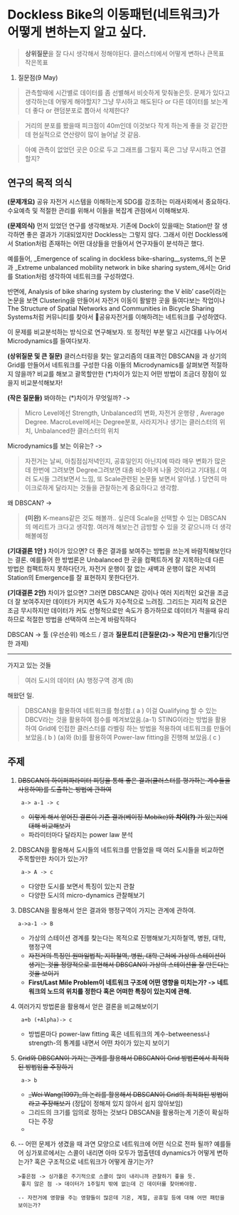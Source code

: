 # Dockless Bike의 이동패턴(네트워크)가 어떻게 변하는지 알고 싶다. 

> **상위질문**을 잘 다시 생각해서 정해야된다.
클러스터에서 어떻게 변하나
큰목표 작은목표

1. 질문점(9 May)
> 관측할때에 시간별로 데이터를 좀 선별해서 비슷하게 맞춰놓은듯. 문제가 있다고 생각하는데 어떻게 해야할지? 그냥 무시하고 해도된다 or 다른 데이터를 보는게 더 좋다 or 랜덤분포로 뽑아서 삭제한다?

> 거리의 분포를 봤을때 피크점이 40m인데 이것보다 작게 하는게 좋을 것 같긴한데 현실적으로 연산량이 많이 늘어날 것 같음. 

> 아예 관측이 없었던 곳은 0으로 두고 그래프를 그릴지 혹은 그냥 무시하고 연결할지?

## 연구의 목적 의식
**(문제개요)** 공유 자전거 시스템을 이해하는게 SDG를 강조하는 미래사회에서 중요하다. 수요예측 및 적절한 관리를 위해서 이들을 복잡계 관점에서 이해해보자.

**(문제의식)** 먼저 있었던 연구를 생각해보자. 
기존에 Dock이 있을때는 Station만 잘 생각하면 좋은 결과가 기대되었지만 Dockless는 그렇지 않다. 
그래서 이런 Dockless에서 Station처럼 존재하는 어떤 대상들을 만들어서 연구자들이 분석하곤 했다.

예를들어, _Emergence of scaling in dockless bike-sharing__systems_의 논문과 _Extreme unbalanced mobility network in bike sharing system_에서는 Grid를 Station처럼 생각하여 네트워크를 구성하였다.

반면에, Analysis of bike sharing system by clustering: the V ́elib’ case이라는 논문을 보면 Clustering을 만들어서 자전거 이동이 활발한 곳을 들여다보는 작업이나 The Structure of Spatial Networks and Communities in Bicycle Sharing Systems처럼 커뮤니티를 찾아서 공유자전거를 이해하려는 네트워크를 구성하였다.

이 문제를 비교분석하는 방식으로 연구해보자. 또 정적인 부분 말고 시간대를 나누어서 Microdynamics를 들여다보자.

**(상위질문 및 큰 질문)**   클러스터링을 찾는 알고리즘의 대표격인 DBSCAN을 과 상기의 Grid를 만들어서 네트워크를 구성한 다음 이들의 Microdynamics를 살펴보면 적절하지 않을까? 비교를 해보고 괄목할만한 (*)차이가 있는지 어떤 방법이 조금더 장점이 있을지 비교분석해보자!

**(작은 질문들)** 
봐야하는 (*)차이가 무엇일까? -> 
>Micro Level에선 Strength, Unbalanced의 변화, 자전거 운행량 , Average Degree. 
MacroLevel에서는 Degree분포, 사라지거나 생기는 클러스터의 위치, Unbalanced한 클러스터의 위치

Microdynamics를 보는 이유는? ->
> 자전거는 날씨, 아침점심저녁인지, 공휴일인지 아닌지에 따라 매우 변화가 많은데 한번에 그려보면 Degree그려보면 대충 비슷하게 나올 것이라고 기대됨.( 여러 도시들 그려보면서 느낌, 또 Scale관련된 논문들 보면서 알아냄. ) 당연히 마이크로하게 달라지는 것들을 관찰하는게 중요하다고 생각함.

왜 DBSCAN? ->
> **(미완)** K-means같은 것도 해볼까.. 싶은데 Scale을 선택할 수 있는 DBSCAN의 메리트가 크다고 생각함. 여러개 해보는건 금방할 수 있을 것 같으니까 더 생각해볼예정



**(기대결론 1안 )** 차이가 있으면? 더 좋은 결과를 보여주는 방법을 쓰는게 바람직해보인다는 결론. 예를들어 한 방법론은 Unbalanced 한 곳을 컴팩트하게 잘 지목하는데 다른 방법은 컴팩트하지 못하다던가, 자전거 운행이 잘 없는 새벽과 운행이 많은 저녁의 Station의 Emergence를 잘 표현하지 못한다던가. 

**(기대결론 2안)** 차이가 없으면? 그러면 DBSCAN은 강이나 여러 지리적인 요건을 조금 더 잘 보여주지만 데이터가 커지면 속도가 지수적으로 느려짐. 그리드는 지리적 요건은 조금 무시하지만 데이터가 커도 선형적으로만 속도가 증가하므로 데이터가 적을때 유리하므로 적절한 방법을 선택하여 쓰는게 바람직하다

DBSCAN -> 툴 (우선순위) 
메소드 / 결과
**질문트리 [큰질문(2)-> 작은거] 만들기**(당면한 과제)

---

가지고 있는 것들

>여러 도시의 데이터 (A)
> 행정구역 경계 (B)

해왔던 일.
> DBSCAN을 활용하여 네트워크를 형성함.( a )
이걸 Qualifying 할 수 있는 DBCV라는 것을 활용하여 점수를 메겨보았음.(a-1)
STING이라는 방법을 활용하여 Grid에 인접한 클러스터를 라벨링 하는 방법을 적용하여 네트워크를 만들어보았음.( b )
(a)와 (b)를 활용하여 Power-law fitting을 진행해 보았음.( c )

## 주제
1. ~~DBSCAN의 하이퍼파라미터 피팅을 통해 좋은 결과(클러스터를 평가하는 계수들을 사용하여)를 도출하는 방법에 관하여~~

		a-> a-1 -> c
	
	- ~~이렇게 해서 얻어진 결론이 기존 결과(베이징 Mobike)와  **차이(?)** 가 있는지에 대해 비교해보기~~
	- 파라미터마다 달라지는 power law 분석
 
2. DBSCAN을 활용해서 도시들의 네트워크를 만들었을 때 여러 도시들을 비교하면 주목할만한 차이가 있는가?

		a-> A -> c

	- 다양한 도시를 보면서 특징이 있는지 관찰
	- 다양한 도시의 micro-dynamics 관찰해보기 


		
3.  DBSCAN을 활용해서 얻은 결과와 행정구역이 가지는 관계에 관하여.

		a->a-1 -> B

	- 가상의 스테이션 경계를 찾는다는 목적으로 진행해보기;지하철역, 병원, 대학, 행정구역
	- ~~자전거의 특징인 원마일법칙; 지하철역, 병원, 대학 근처에 가상의 스테이션이 생기는 것을 정량적으로 표현해서 DBSCAN이 가상의 스테이션을 잘 만든다는 것을 보이기~~
	- **First/Last Mile Problem이 네트워크 구조에 어떤 영향을 미치는가? -> 네트워크의 노드의 위치를 정한다 혹은 어떠한 특징이 있는지에 관해.**

4. 여러가지 방법론을 활용해서 얻은 결론을 비교해보이기

		a+b (+Alpha)-> c

	- 방법론마다 power-law fitting 혹은 네트워크의 계수-betweeness나 strength-의 통계를 내면서 어떤 차이가 있는지 보이기

5. ~~Grid와 DBSCAN이 가지는 관계를 활용해서 DBSCAN이 Grid 방법론에서 최적화된 방법임을 주장하기~~ 

		a-> b

	- ~~_Wei Wang(1997)_의 논리를 활용해서 DBSCAN이 Grid의 최적화된 방법이라고 주장해보기~~ (정답이 정해져 있지 않아서 쉽지 않아보임) 
	- 그리드의 크기를 임의로 정하는 것보다 DBSCAN을 활용하는게 기준이 확실하다는 주장
	- 

6.	-- 어떤 문제가 생겼을 때 과연 모양으로 네트워크에 어떤 식으로 전파 될까?
			예를들어 싱가포르에서는 스콜이 내리면 아마 모두가 멈출텐데 dynamics가 어떻게 변하는가? 혹은 구조적으로 네트워크가 어떻게 끊기는가? 

		>좋은점 -> 싱가폴은 주기적으로 스콜이 많이 내리니까 관찰하기 좋을 듯.
		 좋지 않은 점 -> 데이터가 1주일치 밖에 없는데 긴 데이터를 찾아봐야함.
		 
		-- 자전거에 영향을 주는 영향들이 많은데 기온, 계절, 공휴일 등에 대해 어떤 패턴을 보이는가?
